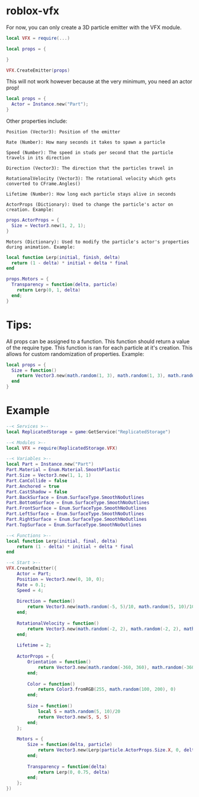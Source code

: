 # roblox-vfx

For now, you can only create a 3D particle emitter with the VFX module.

```lua
local VFX = require(...)

local props = {

}

VFX.CreateEmitter(props)
```

This will not work however because at the very minimum, you need an actor prop!

```lua
local props = {
  Actor = Instance.new("Part");
}
```

Other properties include:

``Position (Vector3): Position of the emitter``

``Rate (Number): How many seconds it takes to spawn a particle``

``Speed (Number): The speed in studs per second that the particle travels in its direction``

``Direction (Vector3): The direction that the particles travel in``

``RotationalVelocity (Vector3): The rotational velocity which gets converted to CFrame.Angles()``

``Lifetime (Number): How long each particle stays alive in seconds``

``ActorProps (Dictionary): Used to change the particle's actor on creation. Example:``
```lua
props.ActorProps = {
  Size = Vector3.new(1, 2, 1);
}
```

``Motors (Dictionary): Used to modify the particle's actor's properties during animation. Example:``
```lua
local function Lerp(initial, finish, delta)
  return (1 - delta) * initial + delta * final
end

props.Motors = {
  Transparency = function(delta, particle)
    return Lerp(0, 1, delta)
  end;
}
```

# Tips:
All props can be assigned to a function. This function should return a value of the require type. This function is ran for each particle at it's creation. This allows for custom randomization of properties. Example:
```lua
local props = {
  Size = function()
    return Vector3.new(math.random(1, 3), math.random(1, 3), math.random(1, 3))
  end
}
```

# Example
```lua
--< Services >--
local ReplicatedStorage = game:GetService("ReplicatedStorage")

--< Modules >--
local VFX = require(ReplicatedStorage.VFX)

--< Variables >--
local Part = Instance.new("Part")
Part.Material = Enum.Material.SmoothPlastic
Part.Size = Vector3.new(1, 1, 1)
Part.CanCollide = false
Part.Anchored = true
Part.CastShadow = false
Part.BackSurface = Enum.SurfaceType.SmoothNoOutlines
Part.BottomSurface = Enum.SurfaceType.SmoothNoOutlines
Part.FrontSurface = Enum.SurfaceType.SmoothNoOutlines
Part.LeftSurface = Enum.SurfaceType.SmoothNoOutlines
Part.RightSurface = Enum.SurfaceType.SmoothNoOutlines
Part.TopSurface = Enum.SurfaceType.SmoothNoOutlines

--< Functions >--
local function Lerp(initial, final, delta)
	return (1 - delta) * initial + delta * final
end

--< Start >--
VFX.CreateEmitter({
	Actor = Part;
	Position = Vector3.new(0, 10, 0);
	Rate = 0.1;
	Speed = 4;
	
	Direction = function()
		return Vector3.new(math.random(-5, 5)/10, math.random(5, 10)/10, math.random(0, 5)/5)
	end;
	
	RotationalVelocity = function()
		return Vector3.new(math.random(-2, 2), math.random(-2, 2), math.random(2, 2))
	end;
	
	Lifetime = 2;
	
	ActorProps = {
		Orientation = function()
			return Vector3.new(math.random(-360, 360), math.random(-360, 360), math.random(-360, 360))
		end;
		
		Color = function()
			return Color3.fromRGB(255, math.random(100, 200), 0)
		end;
		
		Size = function()
			local S = math.random(5, 10)/20
			return Vector3.new(S, S, S)
		end;
	};
	
	Motors = {
		Size = function(delta, particle)
			return Vector3.new(Lerp(particle.ActorProps.Size.X, 0, delta), Lerp(particle.ActorProps.Size.Y, 0, delta), Lerp(particle.ActorProps.Size.Z, 0, delta))
		end;
		
		Transparency = function(delta)
			return Lerp(0, 0.75, delta)
		end;
	};
})
```
